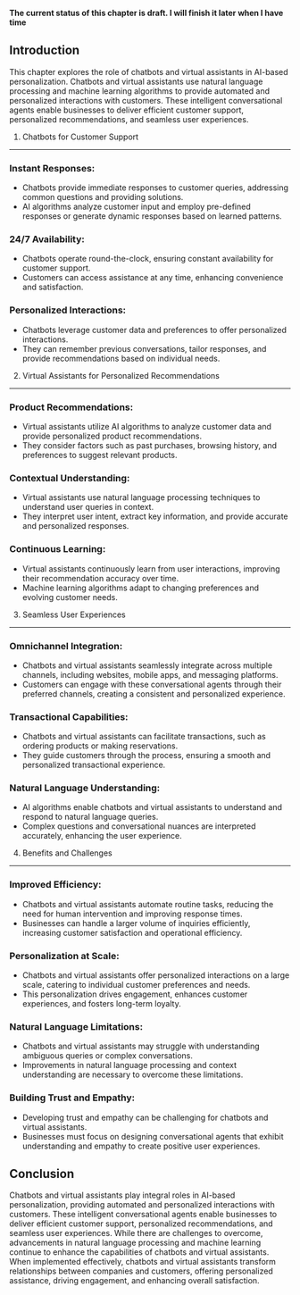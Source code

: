 **The current status of this chapter is draft. I will finish it later when I have time**

Introduction
------------

This chapter explores the role of chatbots and virtual assistants in AI-based personalization. Chatbots and virtual assistants use natural language processing and machine learning algorithms to provide automated and personalized interactions with customers. These intelligent conversational agents enable businesses to deliver efficient customer support, personalized recommendations, and seamless user experiences.

1. Chatbots for Customer Support
--------------------------------

### Instant Responses:

* Chatbots provide immediate responses to customer queries, addressing common questions and providing solutions.
* AI algorithms analyze customer input and employ pre-defined responses or generate dynamic responses based on learned patterns.

### 24/7 Availability:

* Chatbots operate round-the-clock, ensuring constant availability for customer support.
* Customers can access assistance at any time, enhancing convenience and satisfaction.

### Personalized Interactions:

* Chatbots leverage customer data and preferences to offer personalized interactions.
* They can remember previous conversations, tailor responses, and provide recommendations based on individual needs.

2. Virtual Assistants for Personalized Recommendations
------------------------------------------------------

### Product Recommendations:

* Virtual assistants utilize AI algorithms to analyze customer data and provide personalized product recommendations.
* They consider factors such as past purchases, browsing history, and preferences to suggest relevant products.

### Contextual Understanding:

* Virtual assistants use natural language processing techniques to understand user queries in context.
* They interpret user intent, extract key information, and provide accurate and personalized responses.

### Continuous Learning:

* Virtual assistants continuously learn from user interactions, improving their recommendation accuracy over time.
* Machine learning algorithms adapt to changing preferences and evolving customer needs.

3. Seamless User Experiences
----------------------------

### Omnichannel Integration:

* Chatbots and virtual assistants seamlessly integrate across multiple channels, including websites, mobile apps, and messaging platforms.
* Customers can engage with these conversational agents through their preferred channels, creating a consistent and personalized experience.

### Transactional Capabilities:

* Chatbots and virtual assistants can facilitate transactions, such as ordering products or making reservations.
* They guide customers through the process, ensuring a smooth and personalized transactional experience.

### Natural Language Understanding:

* AI algorithms enable chatbots and virtual assistants to understand and respond to natural language queries.
* Complex questions and conversational nuances are interpreted accurately, enhancing the user experience.

4. Benefits and Challenges
--------------------------

### Improved Efficiency:

* Chatbots and virtual assistants automate routine tasks, reducing the need for human intervention and improving response times.
* Businesses can handle a larger volume of inquiries efficiently, increasing customer satisfaction and operational efficiency.

### Personalization at Scale:

* Chatbots and virtual assistants offer personalized interactions on a large scale, catering to individual customer preferences and needs.
* This personalization drives engagement, enhances customer experiences, and fosters long-term loyalty.

### Natural Language Limitations:

* Chatbots and virtual assistants may struggle with understanding ambiguous queries or complex conversations.
* Improvements in natural language processing and context understanding are necessary to overcome these limitations.

### Building Trust and Empathy:

* Developing trust and empathy can be challenging for chatbots and virtual assistants.
* Businesses must focus on designing conversational agents that exhibit understanding and empathy to create positive user experiences.

Conclusion
----------

Chatbots and virtual assistants play integral roles in AI-based personalization, providing automated and personalized interactions with customers. These intelligent conversational agents enable businesses to deliver efficient customer support, personalized recommendations, and seamless user experiences. While there are challenges to overcome, advancements in natural language processing and machine learning continue to enhance the capabilities of chatbots and virtual assistants. When implemented effectively, chatbots and virtual assistants transform relationships between companies and customers, offering personalized assistance, driving engagement, and enhancing overall satisfaction.
